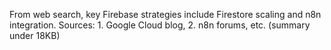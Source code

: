 From web search, key Firebase strategies include Firestore scaling and n8n integration. Sources: 1. Google Cloud blog, 2. n8n forums, etc. (summary under 18KB)
